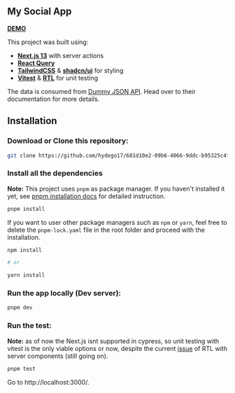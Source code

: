 ## My Social App

[**DEMO**](https://681d10e2-09b6-4066-9ddc-b95325c4fe0c.vercel.app)

This project was built using:

- [**Next.js 13**](https://nextjs.org) with server actions
- [**React Query**](https://tanstack.com/query/latest)
- [**TailwindCSS**](https://tailwindcss.com) & [**shadcn/ui**](https://ui.shadcn.com/) for styling
- [**Vitest**](https://vitest.dev/) & [**RTL**](https://testing-library.com/docs/react-testing-library/intro/) for unit testing

The data is consumed from [Dummy JSON API](https://dummyjson.com/docs). Head over to their documentation for more details.

## Installation

### Download or Clone this repository:

```sh
git clone https://github.com/hydego17/681d10e2-09b6-4066-9ddc-b95325c4fe0c <your_folder_name>
```

### Install all the dependencies

**Note:** This project uses `pnpm` as package manager. If you haven't installed it yet, see [pnpm installation docs](https://pnpm.io/installation) for detailed instruction.

```sh
pnpm install
```

If you want to user other package managers such as `npm` or `yarn`, feel free to delete the `pnpm-lock.yaml` file in the root folder and proceed with the installation.

```sh
npm install

# or

yarn install
```

### Run the app locally (Dev server):

```sh
pnpm dev
```

### Run the test:

**Note:** as of now the Next.js isnt supported in cypress, so unit testing with vitest
is the only viable options or now, despite the current [issue](https://github.com/testing-library/react-testing-library/issues/1209) of RTL with server components (still going on).

```sh
pnpm test
```

Go to http://localhost:3000/.
